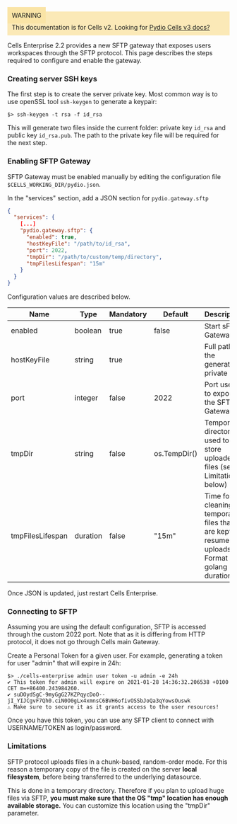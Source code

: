 
<div style="background-color: #fbe9b7;font-size: 14px;">
<span style="background-color: #fae4a6;padding: 10px;">WARNING</span>
<span style="padding: 10px;display: inline-block;">This documentation is for Cells v2. Looking for <a href="https://pydio.com/en/docs/cells/v3/quick-start">Pydio Cells v3 docs?</a></span>
</div>




Cells Enterprise 2.2 provides a new SFTP gateway that exposes users workspaces through the SFTP protocol. This page describes the steps required
to configure and enable the gateway.

### Creating server SSH keys

The first step is to create the server private key. Most common way is to use 
openSSL tool `ssh-keygen` to generate a keypair:

```SH
$> ssh-keygen -t rsa -f id_rsa
```
This will generate two files inside the current folder: private key `id_rsa` and public key `id_rsa.pub`. The path to the private key file will be required for the next step. 

### Enabling SFTP Gateway

SFTP Gateway must be enabled manually by editing the configuration file `$CELLS_WORKING_DIR/pydio.json`.

In the "services" section, add a JSON section for `pydio.gateway.sftp` 

```JSON
{
  "services": {
    [...]
    "pydio.gateway.sftp": {
      "enabled": true,        
      "hostKeyFile": "/path/to/id_rsa",
      "port": 2022,
      "tmpDir": "/path/to/custom/temp/directory",
      "tmpFilesLifespan": "15m"
    }
  }
}
```

Configuration values are described below.

|Name|Type|Mandatory|Default|Description|
|---|---|---|---|---|
|enabled|boolean|true| false |Start sFTP Gateway|
|hostKeyFile|string|true| |Full path to the generated private key|
|port|integer|false|2022|Port used to expose the SFTP Gateway|
|tmpDir|string|false|os.TempDir()|Temporary directory used to store uploaded files (see Limitations below)|
|tmpFilesLifespan|duration|false|"15m"|Time for cleaning temporary files that are kept for resumed uploads. Format is a golang duration.|

Once JSON is updated, just restart Cells Enterprise.

### Connecting to SFTP

Assuming you are using the default configuration, SFTP is accessed through the custom 2022 port. Note that as it is differing from HTTP protocol, it does
not go through Cells main Gateway. 

Create a Personal Token for a given user. For example, generating a token for user "admin" that will expire in 24h:

```SH
$> ./cells-enterprise admin user token -u admin -e 24h
✔ This token for admin will expire on 2021-01-28 14:36:32.206538 +0100 CET m=+86400.243984260.
✔ suDOydSgC-9myGgG27KZPqycDoO--jI_YIJCgvF7Qh0.ciN0O0gLx4xmnsC6BVH6ofivOSSbJoQa3qYowsOuswk
⚠ Make sure to secure it as it grants access to the user resources!
```

Once you have this token, you can use any SFTP client to connect with USERNAME/TOKEN as login/password.

### Limitations

SFTP protocol uploads files in a chunk-based, random-order mode. For this reason a temporary copy
of the file is created on the server **local filesystem**, before being transferred to the underlying datasource.

This is done in a temporary directory. Therefore if you plan to upload huge files via SFTP, **you must make sure
that the OS "tmp" location has enough available storage.** You can customize this location using the "tmpDir" parameter.